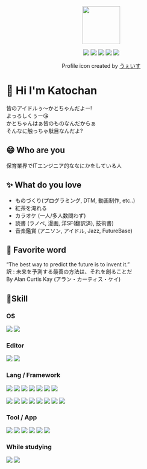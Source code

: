 
<div id="header" align="center">
  <a href="https://github.com/no1fushi/"><img src="https://avatars.githubusercontent.com/u/6259980?v=4" width="100"/></a>
  <p>
    <a href="https://twitter.com/melpwill/"><img src="https://img.shields.io/badge/-Twitter-007CC3.svg?logo=twitter&style=plastic"></a>
    <a href="https://www.youtube.com/channel/UC0V4CrmQTmNeGlyQx5uTclA"><img src="https://img.shields.io/badge/-Youtube-FF0000.svg?logo=youtube&style=plastic"></a>
    <a href="https://www.nicovideo.jp/user/31627779"><img src="https://img.shields.io/badge/-NicoNico-000.svg?logo=niconico&style=plastic"></a>
    <a href="https://soundcloud.com/no1fushi"><img src="https://img.shields.io/badge/-Soundcloud-000.svg?logo=soundcloud&style=plastic"></a>
    <a href="https://www.pixiv.net/users/6218385/"><img src="https://img.shields.io/badge/-Pixiv-007CC3.svg?logo=pixiv&style=plastic"></a>
  </p>
  <p>Profile icon created by <a href="https://twitter.com/Weiss_p1">うぇいす</a></p>
</div>

# 👋 Hi I'm Katochan
皆のアイドルぅ〜かとちゃんだよー!  
よっろしくぅー😘  
かとちゃんはぁ皆のものなんだからぁ  
そんなに触っちゃ駄目なんだよ?  

## 😄 Who are you

保育業界でITエンジニア的ななにかをしている人


## ✨ What do you love

* ものづくり(プログラミング, DTM, 動画制作, etc..)
* 紅茶を淹れる
* カラオケ (一人/多人数問わず)
* 読書 (ラノベ, 漫画, 洋SF(翻訳済), 技術書)
* 音楽鑑賞 (アニソン, アイドル, Jazz, FutureBase)

## 💬 Favorite word

“The best way to predict the future is to invent it.”  
訳 : 未来を予測する最善の方法は、それを創ることだ  
By Alan Curtis Kay (アラン・カーティス・ケイ)

## 📝Skill
### OS
<p>
<img src="https://img.shields.io/badge/-Ubuntu-7f1184.svg?logo=ubuntu&style=popout">
<img src="https://img.shields.io/badge/-Windows-0078D6.svg?logo=windows&style=popout">
</p>

### Editor
<p>
<img src="https://img.shields.io/badge/-Vim-019733.svg?logo=vim&style=popout">
<img src="https://img.shields.io/badge/-VSCode-007ACC.svg?logo=visualstudiocode&style=popout">
</P>

### Lang / Framework 
<p>
<img src="https://img.shields.io/badge/-C%20Lang-F1B92B.svg?logo=C&style=popout">
<img src="https://img.shields.io/badge/-Java-007396.svg?logo=oracle&style=popout">
<img src="https://img.shields.io/badge/-Ruby-CC342D.svg?logo=ruby&style=popout">
<img src="https://img.shields.io/badge/-Python-FFE873.svg?logo=python&style=popout">
<img src="https://img.shields.io/badge/-Bash-000.svg?logo=linux&style=popout">
<img src="https://img.shields.io/badge/-MySQL-F1B92B.svg?logo=mysql&style=popout">
<img src="https://img.shields.io/badge/-Markdown-000000.svg?logo=markdown&style=popout">
</p>
<p>
<img src="https://img.shields.io/badge/-Html5-F1B92B.svg?logo=html5&style=popout">
<img src="https://img.shields.io/badge/-Css3-1572B6.svg?logo=css3&style=popout">
<img src="https://img.shields.io/badge/-Javascript-F1B92B.svg?logo=javascript&style=popout">
<img src="https://img.shields.io/badge/-Typescript-4FC08D.svg?logo=typescript&style=popout">
<img src="https://img.shields.io/badge/-GoogleAppScript-FFC107.svg?logo=google-drive&style=popout">
<img src="https://img.shields.io/badge/-Node.js-1572B6.svg?logo=node.js&style=popout">
<img src="https://img.shields.io/badge/-Vue.js-007396.svg?logo=vue.js&style=popout">
<img src="https://img.shields.io/badge/-Nuxt.js-00C58E.svg?logo=nuxt.js&style=popout">
</p>

### Tool / App
<p>
<img src="https://img.shields.io/badge/-Arduino-007396.svg?logo=arduino&style=popout">
<img src="https://img.shields.io/badge/-Docker-1488C6.svg?logo=docker&style=popout">
<img src="https://img.shields.io/badge/-Vagrant-1563FF.svg?logo=vagrant&style=popout">
<img src="https://img.shields.io/badge/-Apache-D22128.svg?logo=apache&style=popout">
<img src="https://img.shields.io/badge/-Nginx-269539.svg?logo=nginx&style=popout">
<img src="https://img.shields.io/badge/-Git-181717.svg?logo=git&style=popout">
</p>

### While studying
<p>
<img src="https://img.shields.io/badge/-Graphql-E10098.svg?logo=graphql&style=popout">
<img src="https://img.shields.io/badge/-Amazon%20aws-232F3E.svg?logo=amazon-aws&style=popout">
</p>
